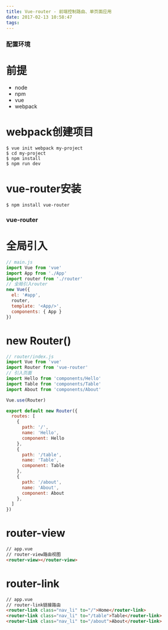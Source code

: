 ```yaml
---
title: Vue-router - 前端控制路由、单页面应用
date: 2017-02-13 10:58:47
tags:
---
```


### 配置环境

前提
========

- node 
- npm
- vue
- webpack

webpack创建项目
========

``` 
$ vue init webpack my-project
$ cd my-project
$ npm install
$ npm run dev
```
vue-router安装
========
``` 
$ npm install vue-router
```

### vue-router

全局引入
============
``` javascript
// main.js
import Vue from 'vue'
import App from './App'
import router from './router'
// 全局引入router
new Vue({
  el: '#app',
  router,
  template: '<App/>',
  components: { App }
})
```
new Router()
========

``` javascript
// router/index.js
import Vue from 'vue'
import Router from 'vue-router'
// 引入页面
import Hello from 'components/Hello'  
import Table from 'components/Table'
import About from 'components/About'

Vue.use(Router)

export default new Router({
  routes: [
    {
      path: '/',
      name: 'Hello',
      component: Hello
    },
    {
      path: '/table',
      name: 'Table',
      component: Table
    },
    {
      path: '/about',
      name: 'About',
      component: About
    },
  ]
})
```

router-view
========
``` html
// app.vue
// router-view路由视图
<router-view></router-view>
```
router-link
========
``` html
// app.vue
// router-link链接路由
<router-link class="nav_li" to="/">Home</router-link>
<router-link class="nav_li" to="/table">Table</router-link>
<router-link class="nav_li" to="/about">About</router-link>
```

